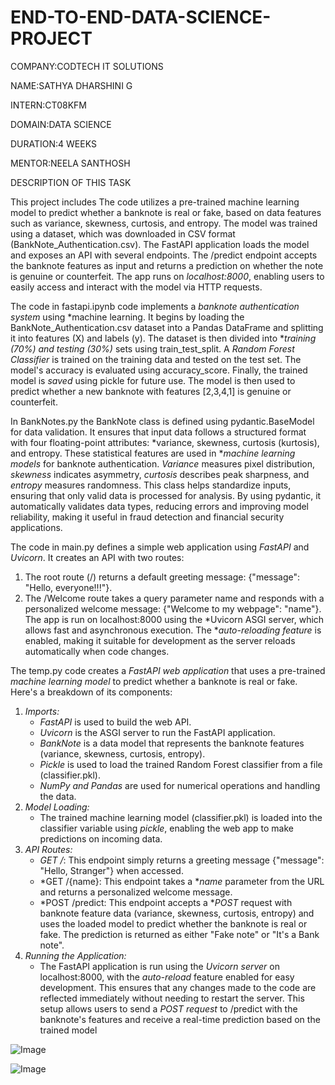 # END-TO-END-DATA-SCIENCE-PROJECT

COMPANY:CODTECH IT SOLUTIONS

NAME:SATHYA DHARSHINI G

INTERN:CT08KFM

DOMAIN:DATA SCIENCE

DURATION:4 WEEKS

MENTOR:NEELA SANTHOSH

DESCRIPTION OF THIS TASK

This project includes The code utilizes a pre-trained machine learning model to predict whether a banknote is real or fake, based on data features such as variance, skewness, curtosis, and entropy. The model was trained using a dataset, which was downloaded in CSV format (BankNote_Authentication.csv). The FastAPI application loads the model and exposes an API with several endpoints. The /predict endpoint accepts the banknote features as input and returns a prediction on whether the note is genuine or counterfeit. The app runs on *localhost:8000*, enabling users to easily access and interact with the model via HTTP requests.

The code in fastapi.ipynb code implements a *banknote authentication system* using *machine learning. It begins by loading the BankNote_Authentication.csv dataset into a Pandas DataFrame and splitting it into features (X) and labels (y). The dataset is then divided into **training (70%) and testing (30%)* sets using train_test_split. A *Random Forest Classifier* is trained on the training data and tested on the test set. The model's accuracy is evaluated using accuracy_score. Finally, the trained model is *saved* using pickle for future use. The model is then used to predict whether a new banknote with features [2,3,4,1] is genuine or counterfeit.

In BankNotes.py the BankNote class is defined using pydantic.BaseModel for data validation. It ensures that input data follows a structured format with four floating-point attributes: *variance, skewness, curtosis (kurtosis), and entropy. These statistical features are used in **machine learning models* for banknote authentication. *Variance* measures pixel distribution, *skewness* indicates asymmetry, *curtosis* describes peak sharpness, and *entropy* measures randomness. This class helps standardize inputs, ensuring that only valid data is processed for analysis. By using pydantic, it automatically validates data types, reducing errors and improving model reliability, making it useful in fraud detection and financial security applications.

The code in main.py defines a simple web application using *FastAPI* and *Uvicorn*. It creates an API with two routes:  
1. The root route (/) returns a default greeting message: {"message": "Hello, everyone!!!"}.  
2. The /Welcome route takes a query parameter name and responds with a personalized welcome message: {"Welcome to my webpage": "name"}.  
The app is run on localhost:8000 using the *Uvicorn ASGI server, which allows fast and asynchronous execution. The **auto-reloading feature* is enabled, making it suitable for development as the server reloads automatically when code changes.

The temp.py code creates a *FastAPI web application* that uses a pre-trained *machine learning model* to predict whether a banknote is real or fake. Here's a breakdown of its components:
1. *Imports:*
   - *FastAPI* is used to build the web API.
   - *Uvicorn* is the ASGI server to run the FastAPI application.
   - *BankNote* is a data model that represents the banknote features (variance, skewness, curtosis, entropy).
   - *Pickle* is used to load the trained Random Forest classifier from a file (classifier.pkl).
   - *NumPy and Pandas* are used for numerical operations and handling the data.
2. *Model Loading:*
   - The trained machine learning model (classifier.pkl) is loaded into the classifier variable using *pickle*, enabling the web app to make predictions on incoming data.
3. *API Routes:*
   - *GET /*: This endpoint simply returns a greeting message {"message": "Hello, Stranger"} when accessed.
   - *GET /{name}: This endpoint takes a **name* parameter from the URL and returns a personalized welcome message.
   - *POST /predict: This endpoint accepts a **POST* request with banknote feature data (variance, skewness, curtosis, entropy) and uses the loaded model to predict whether the banknote is real or fake. The prediction is returned as either "Fake note" or "It's a Bank note".
4. *Running the Application:*
   - The FastAPI application is run using the *Uvicorn server* on localhost:8000, with the *auto-reload* feature enabled for easy development. This ensures that any changes made to the code are reflected immediately without needing to restart the server.
This setup allows users to send a *POST request* to /predict with the banknote's features and receive a real-time prediction based on the trained model

![Image](https://github.com/user-attachments/assets/18ece7f5-0cc6-45f1-be03-555721c4da55)

![Image](https://github.com/user-attachments/assets/611a36cb-98ad-4161-bc6f-2f72a90f63b5)



